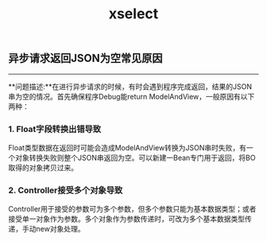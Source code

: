 ﻿---
layout: post
title: xselect
categories:
- javascript
tags:
- javascript
- json
- spring
---

## 异步请求返回JSON为空常见原因
***
**问题描述:**在进行异步请求的时候，有时会遇到程序完成返回，结果的JSON串为空的情况。首先确保程序Debug能return ModelAndView，一般原因有以下两种：
### 1. Float字段转换出错导致
 Float类型数据在返回时可能会造成ModelAndView转换为JSON串时失败，有一个对象转换失败则整个JSON串返回为空。可以新建一Bean专门用于返回，将BO取得的对象拷贝过来。
 
### 2. Controller接受多个对象导致
Controller用于接受的参数可为多个参数，但多个参数只能为基本数据类型；或者接受单一对象作为参数。多个对象作为参数传递时，可改为多个基本数据类型传递，手动new对象处理。
